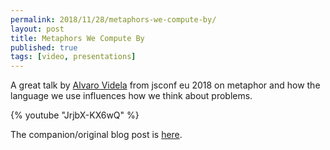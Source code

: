 ```yaml
---
permalink: 2018/11/28/metaphors-we-compute-by/
layout: post
title: Metaphors We Compute By
published: true
tags: [video, presentations]
---
```


A great talk by <a href="https://twitter.com/old_sound">Alvaro Videla</a> from jsconf eu 2018
on metaphor and how the language we use influences how we think about problems.

{% youtube "JrjbX-KX6wQ" %}

The companion/original blog post is <a href="http://alvaro-videla.com/2017/01/metaphors-we-code-by.html">here</a>.
